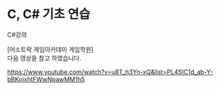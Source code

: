 # C, C# 기초 연습



C#강의 
 
[어소트락 게임아카데미 게임학원]    
 다음 영상을 참고 하였습니다.          
 

https://www.youtube.com/watch?v=u8T_h3Yn-xQ&list=PL4SIC1d_ab-Y-bBKojxhtFWwNpawMM1h5


